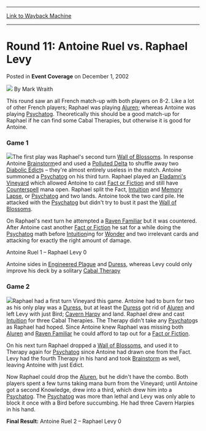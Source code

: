 
---
[Link to Wayback Machine](https://web.archive.org/web/20171031043058/https://magic.wizards.com/en/articles/archive/event-coverage/round-11-antoine-ruel-vs-raphael-levy-2002-12-01)

[_metadata_:author]:- "Mark Wraith"
[_metadata_:description]:- "This round saw an all French match-up with both players on 8-2. Like a lot of other French players; Raphael was playing Aluren; whereas Antoine was playing Psychatog. Theoretically this should be a good match-up for Raphael if he can find some Cabal Therapies, but otherwise it is good for Antoine."
[_metadata_:generator]:- "Drupal 7 (http://drupal.org)"
[_metadata_:node]:- "784961"
[_metadata_:publish_date]:- "2002-12-01"
[_metadata_:source]:- "div-main-content"
[_metadata_:title]:- "Round 11: Antoine Ruel vs. Raphael Levy"
[_metadata_:wayback_capture_timestamp]:- "2017-10-31 04:30:58"
[_metadata_:wayback_raw_url]:- "https://web.archive.org/web/20171031043058id_/https://magic.wizards.com/en/articles/archive/event-coverage/round-11-antoine-ruel-vs-raphael-levy-2002-12-01"
[_metadata_:wayback_url]:- "https://magic.wizards.com/en/articles/archive/event-coverage/round-11-antoine-ruel-vs-raphael-levy-2002-12-01"
---


Round 11: Antoine Ruel vs. Raphael Levy
=======================================



 Posted in **Event Coverage**
 on December 1, 2002 






![](https://media.magic.wizards.com/styles/auth_small/public/generic-avatar-150_92.png)
By Mark Wraith











This round saw an all French match-up with both players on 8-2. Like a lot of other French players; Raphael was playing [Aluren](http://gatherer.wizards.com/Pages/Card/Details.aspx?name=Aluren); whereas Antoine was playing [Psychatog](http://gatherer.wizards.com/Pages/Card/Details.aspx?name=Psychatog). Theoretically this should be a good match-up for Raphael if he can find some Cabal Therapies, but otherwise it is good for Antoine.

### Game 1

![](https://media.magic.wizards.com/image_legacy_migration/sideboard/images/gprei02/a929.jpg)The first play was Raphael's second turn [Wall of Blossoms](http://gatherer.wizards.com/Pages/Card/Details.aspx?name=Wall+of+Blossoms). In response Antoine [Brainstorm](http://gatherer.wizards.com/Pages/Card/Details.aspx?name=Brainstorm)ed and used a [Polluted Delta](http://gatherer.wizards.com/Pages/Card/Details.aspx?name=Polluted+Delta) to shuffle away two [Diabolic Edict](http://gatherer.wizards.com/Pages/Card/Details.aspx?name=Diabolic+Edict)s – they're almost entirely useless in the match. Antoine summoned a [Psychatog](http://gatherer.wizards.com/Pages/Card/Details.aspx?name=Psychatog) on his third turn. Raphael played an [Eladamri's Vineyard](http://gatherer.wizards.com/Pages/Card/Details.aspx?name=Eladamri%27s+Vineyard) which allowed Antoine to cast [Fact or Fiction](http://gatherer.wizards.com/Pages/Card/Details.aspx?name=Fact+or+Fiction) and still have [Counterspell](http://gatherer.wizards.com/Pages/Card/Details.aspx?name=Counterspell) mana open. Raphael split the Fact, [Intuition](http://gatherer.wizards.com/Pages/Card/Details.aspx?name=Intuition) and [Memory Lapse](http://gatherer.wizards.com/Pages/Card/Details.aspx?name=Memory+Lapse), or [Psychatog](http://gatherer.wizards.com/Pages/Card/Details.aspx?name=Psychatog) and two lands. Antoine took the two card pile. He attacked with the [Psychatog](http://gatherer.wizards.com/Pages/Card/Details.aspx?name=Psychatog) but didn't try to bust it past the [Wall of Blossoms](http://gatherer.wizards.com/Pages/Card/Details.aspx?name=Wall+of+Blossoms).

On Raphael's next turn he attempted a [Raven Familiar](http://gatherer.wizards.com/Pages/Card/Details.aspx?name=Raven+Familiar) but it was countered. After Antoine cast another [Fact or Fiction](http://gatherer.wizards.com/Pages/Card/Details.aspx?name=Fact+or+Fiction) he sat for a while doing the [Psychatog](http://gatherer.wizards.com/Pages/Card/Details.aspx?name=Psychatog) math before [Intuition](http://gatherer.wizards.com/Pages/Card/Details.aspx?name=Intuition)ing for [Wonder](http://gatherer.wizards.com/Pages/Card/Details.aspx?name=Wonder) and two irrelevant cards and attacking for exactly the right amount of damage.

Antoine Ruel 1 – Raphael Levy 0

Antoine sides in [Engineered Plague](http://gatherer.wizards.com/Pages/Card/Details.aspx?name=Engineered+Plague) and [Duress](http://gatherer.wizards.com/Pages/Card/Details.aspx?name=Duress), whereas Levy could only improve his deck by a solitary [Cabal Therapy](http://gatherer.wizards.com/Pages/Card/Details.aspx?name=Cabal+Therapy)

### Game 2

![](https://media.magic.wizards.com/image_legacy_migration/sideboard/images/gprei02/a928.jpg)Raphael had a first turn Vineyard this game. Antoine had to burn for two as his only play was a [Duress](http://gatherer.wizards.com/Pages/Card/Details.aspx?name=Duress), but at least the [Duress](http://gatherer.wizards.com/Pages/Card/Details.aspx?name=Duress) got rid of [Aluren](http://gatherer.wizards.com/Pages/Card/Details.aspx?name=Aluren) and left Levy with just Bird; [Cavern Harpy](http://gatherer.wizards.com/Pages/Card/Details.aspx?name=Cavern+Harpy) and land. Raphael drew and cast [Intuition](http://gatherer.wizards.com/Pages/Card/Details.aspx?name=Intuition) for three Cabal Therapies. The Therapy didn't take any [Psychatog](http://gatherer.wizards.com/Pages/Card/Details.aspx?name=Psychatog)s as Raphael had hoped. Since Antoine knew Raphael was missing both [Aluren](http://gatherer.wizards.com/Pages/Card/Details.aspx?name=Aluren) and [Raven Familiar](http://gatherer.wizards.com/Pages/Card/Details.aspx?name=Raven+Familiar) he could afford to tap out for a [Fact or Fiction](http://gatherer.wizards.com/Pages/Card/Details.aspx?name=Fact+or+Fiction).

On his next turn Raphael dropped a [Wall of Blossoms](http://gatherer.wizards.com/Pages/Card/Details.aspx?name=Wall+of+Blossoms), and used it to Therapy again for [Psychatog](http://gatherer.wizards.com/Pages/Card/Details.aspx?name=Psychatog) since Antoine had drawn one from the Fact. Levy had the fourth Therapy in his hand and took [Brainstorm](http://gatherer.wizards.com/Pages/Card/Details.aspx?name=Brainstorm) as well, leaving Antoine with just Edict.

Now Raphael could drop the [Aluren](http://gatherer.wizards.com/Pages/Card/Details.aspx?name=Aluren), but he didn't have the combo. Both players spent a few turns taking mana burn from the Vineyard; until Antoine got a second Knowledge, drew into a third, which drew him into a [Psychatog](http://gatherer.wizards.com/Pages/Card/Details.aspx?name=Psychatog). The [Psychatog](http://gatherer.wizards.com/Pages/Card/Details.aspx?name=Psychatog) was more than lethal and Levy was only able to block it once with a Bird before succumbing. He had three Cavern Harpies in his hand.

**Final Result:** Antoine Ruel 2 – Raphael Levy 0








